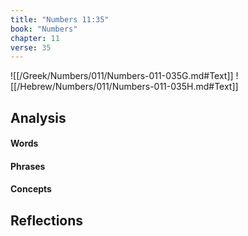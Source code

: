 ```yaml
---
title: "Numbers 11:35"
book: "Numbers"
chapter: 11
verse: 35
---
```

![[/Greek/Numbers/011/Numbers-011-035G.md#Text]]
![[/Hebrew/Numbers/011/Numbers-011-035H.md#Text]]

## Analysis

#### Words

#### Phrases

#### Concepts

## Reflections
